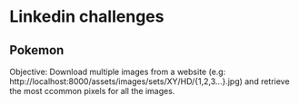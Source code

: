 # Linkedin challenges

## Pokemon

Objective: Download multiple images from a website (e.g: http://localhost:8000/assets/images/sets/XY/HD/{1,2,3...}.jpg) 
and retrieve the most ccommon pixels for all the images. 